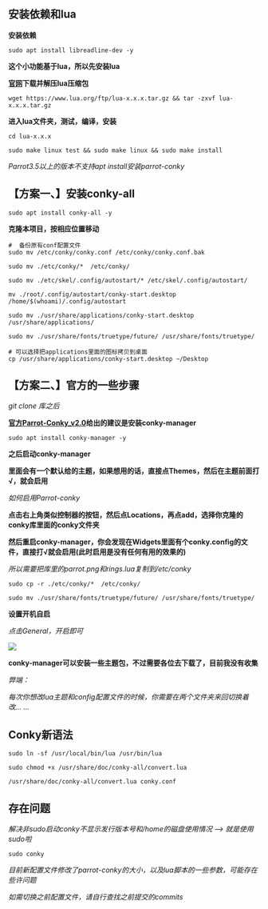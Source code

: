 ## 安装依赖和lua
**安装依赖**

`sudo apt install libreadline-dev -y`

**这个小功能基于lua，所以先安装lua**

**[官网](https://www.lua.org/download.html)下载并解压lua压缩包**

`wget https://www.lua.org/ftp/lua-x.x.x.tar.gz && tar -zxvf lua-x.x.x.tar.gz`

**进入lua文件夹，测试，编译，安装**
```
cd lua-x.x.x

sudo make linux test && sudo make linux && sudo make install
```
*Parrot3.5以上的版本不支持apt install安装parrot-conky*

## 【方案一、】安装conky-all
`sudo apt install conky-all -y`

**克隆本项目，按相应位置移动**
```
#  备份原有conf配置文件
sudo mv /etc/conky/conky.conf /etc/conky/conky.conf.bak

sudo mv ./etc/conky/*  /etc/conky/

sudo mv ./etc/skel/.config/autostart/* /etc/skel/.config/autostart/

mv ./root/.config/autostart/conky-start.desktop /home/$(whoami)/.config/autostart

sudo mv ./usr/share/applications/conky-start.desktop /usr/share/applications/

sudo mv ./usr/share/fonts/truetype/future/ /usr/share/fonts/truetype/

# 可以选择把applications里面的图标拷贝到桌面
cp /usr/share/applications/conky-start.desktop ~/Desktop
```
## 【方案二、】官方的一些步骤
*git clone 库之后*

**[官方Parrot-Conky_v2.0](https://dev.parrotsec.org/parrot/parrot-conky)给出的建议是安装conky-manager**

`sudo apt install conky-manager -y`

**之后启动conky-manager**

**里面会有一个默认给的主题，如果想用的话，直接点Themes，然后在主题前面打√，就会启用**

*如何启用Parrot-conky*

**点击右上角类似控制器的按钮，然后点Locations，再点add，选择你克隆的conky库里面的conky文件夹**

**然后重启conky-manager，你会发现在Widgets里面有个conky.config的文件，直接打√就会启用(此时启用是没有任何有用的效果的)**

*所以需要把库里的parrot.png和rings.lua复制到/etc/conky*
```
sudo cp -r ./etc/conky/*  /etc/conky/

sudo mv ./usr/share/fonts/truetype/future/ /usr/share/fonts/truetype/
```

**设置开机自启**

*点击General，开启即可*

![](https://i.postimg.cc/FsZ3YQTP/20181025193403.png)

**conky-manager可以安装一些主题包，不过需要各位去下载了，目前我没有收集**

*弊端：*

*每次你想改lua主题和config配置文件的时候，你需要在两个文件夹来回切换着改… …*

## Conky新语法
`sudo ln -sf /usr/local/bin/lua /usr/bin/lua`

`sudo chmod +x /usr/share/doc/conky-all/convert.lua`

`/usr/share/doc/conky-all/convert.lua conky.conf`

## 存在问题
*解决非sudo启动conky不显示发行版本号和/home的磁盘使用情况 --> 就是使用sudo啦*

`sudo conky`

*目前新配置文件修改了parrot-conky的大小，以及lua脚本的一些参数，可能存在些许问题*

*如需切换之前配置文件，请自行查找之前提交的commits*
